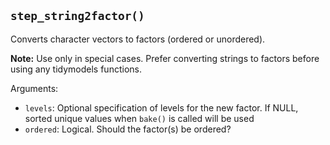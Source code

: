 ## `step_string2factor()`

Converts character vectors to factors (ordered or unordered).

**Note:** Use only in special cases. Prefer converting strings to factors before using any tidymodels functions.

Arguments:
* `levels`: Optional specification of levels for the new factor. If NULL, sorted unique values when `bake()` is called will be used
* `ordered`: Logical. Should the factor(s) be ordered?
